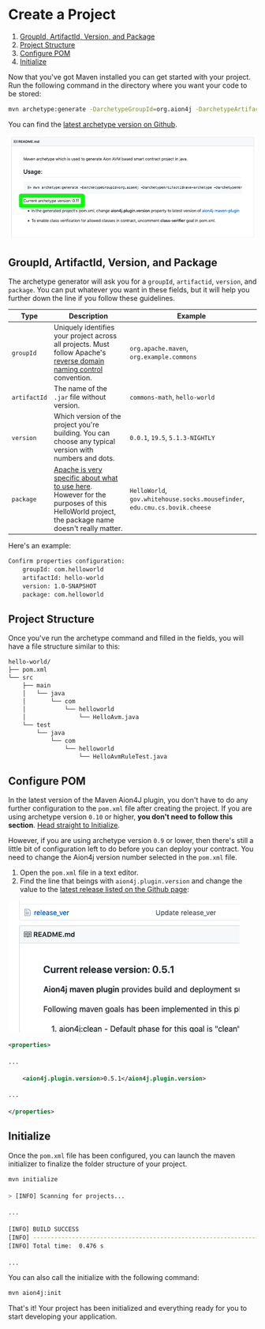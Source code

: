# Create a Project

1. [GroupId, ArtifactId, Version, and Package](#groupid-artifactid-version-and-package)
2. [Project Structure](#project-structure)
3. [Configure POM](#configure-pom)
4. [Initialize](#initialize)

Now that you've got Maven installed you can get started with your project. Run the following command in the directory where you want your code to be stored:

```bash
mvn archetype:generate -DarchetypeGroupId=org.aion4j -DarchetypeArtifactId=avm-archetype -DarchetypeVersion=0.14
```

You can find the [latest archetype version on Github](https://github.com/bloxbean/avm-archetype).

![Archetype Version Screenshot](/aion-virtual-machine/maven/images/bloxbean-archetype-version.png)

## GroupId, ArtifactId, Version, and Package

The archetype generator will ask you for a `groupId`, `artifactid`, `version`, and `package`. You can put whatever you want in these fields, but it will help you further down the line if you follow these guidelines.

| Type | Description | Example |
| ---- | ----------- | ------- |
| `groupId` | Uniquely identifies your project across all projects. Must follow Apache's [reverse domain naming control](https://maven.apache.org/guides/mini/guide-naming-conventions.html) convention. | `org.apache.maven`, `org.example.commons` |
| `artifactId` | The name of the `.jar` file without version. | `commons-math`, `hello-world` |
| `version` | Which version of the project you're building. You can choose any typical version with numbers and dots. | `0.0.1`, `19.5`, `5.1.3-NIGHTLY` |
| `package` | [Apache is very specific about what to use here](https://docs.oracle.com/javase/specs/jls/se6/html/packages.html#7.7). However for the purposes of this HelloWorld project, the package name doesn't really matter. | `HelloWorld`, `gov.whitehouse.socks.mousefinder`, `edu.cmu.cs.bovik.cheese` |

Here's an example:

```bash
Confirm properties configuration:
    groupId: com.helloworld
    artifactId: hello-world
    version: 1.0-SNAPSHOT
    package: com.helloworld
```

## Project Structure

Once you've run the archetype command and filled in the fields, you will have a file structure similar to this:

```text
hello-world/
├── pom.xml
└── src
    ├── main
    │   └── java
    │       └── com
    │           └── helloworld
    │               └── HelloAvm.java
    └── test
        └── java
            └── com
                └── helloworld
                    └── HelloAvmRuleTest.java
```

## Configure POM

In the latest version of the Maven Aion4J plugin, you don't have to do any further configuration to the `pom.xml` file after creating the project. If you are using archetype version `0.10` or higher, **you don't need to follow this section**. [Head straight to Initialize](#initialize).

However, if you are using archetype version `0.9` or lower, then there's still a little bit of configuration left to do before you can deploy your contract. You need to change the Aion4j version number selected in the `pom.xml` file.

1. Open the `pom.xml` file in a text editor.
2. Find the line that beings with `aion4j.plugin.version` and change the value to the [latest release listed on the Github page](https://github.com/bloxbean/aion4j-maven-plugin):

![Github Package Version](/aion-virtual-machine/maven/images/github-package-version.png)

```xml
<properties>

...

    <aion4j.plugin.version>0.5.1</aion4j.plugin.version>

...

</properties>
```

## Initialize

Once the `pom.xml` file has been configured, you can launch the maven initializer to finalize the folder structure of your project.

```bash
mvn initialize

> [INFO] Scanning for projects...

...

[INFO] BUILD SUCCESS
[INFO] ------------------------------------------------------------------------
[INFO] Total time:  0.476 s

...
```

You can also call the initialize with the following command:

```bash
mvn aion4j:init
```

That's it! Your project has been initialized and everything ready for you to start developing your application.